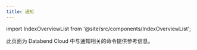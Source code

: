 ```yaml
---
title: 通知
---
```

import IndexOverviewList from '@site/src/components/IndexOverviewList';

此页面为 Databend Cloud 中与通知相关的命令提供参考信息。

<IndexOverviewList />